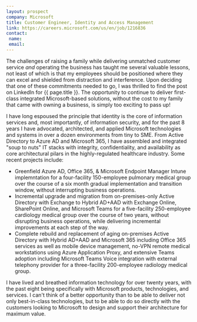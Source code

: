 ```yaml
---
layout: prospect
company: Microsoft
title: Customer Engineer, Identity and Access Management
link: https://careers.microsoft.com/us/en/job/1216836
contact:
 name: 
 email: 
---
```


The challenges of raising a family while delivering unmatched customer service *and* operating the business has taught me several valuable lessons, not least of which is that my employees should be positioned where they can excel and shielded from distraction and interference. Upon deciding that one of these commitments needed to go, I was thrilled to find the post on LinkedIn for {{ page.title }}. The opportunity to continue to deliver first-class integrated Microsoft-based solutions, without the cost to my family that came with owning a business, is simply too exciting to pass up!

I have long espoused the principle that identity is the core of information services and, most importantly, of information security, and for the past 8 years I have advocated, architected, and applied Microsoft technologies and systems in over a dozen environments from tiny to SME. From Active Directory to Azure AD and Microsoft 365, I have assembled and integrated "soup to nuts" IT stacks with integrity, confidentiality, and availability as core architectural pilars in the highly-regulated healthcare industry. Some recent projects include:
- Greenfield Azure AD, Office 365, & Microsoft Endpoint Manager Intune implemntation for a four-facility 150-employee pulmonary medical group over the course of a six month gradual implementation and transition window, without interrupting business operations.
- Incremental upgrade and migration from on-premises-only Active Directory with Exchange to Hybrid AD+AAD with Exchange Online, SharePoint Online, and Microsoft Teams for a five-facility 250-employee cardiology medical group over the course of two years, without disrupting business operations, while delivering incremental improvements at each step of the way.
- Complete rebuild and replacement of aging on-premises Active Directory with Hybrid AD+AAD and Microsoft 365 including Office 365 services as well as mobile device management, no-VPN remote medical workstations using Azure Application Proxy, and extensive Teams adoption including Microsoft Teams Voice integration with external telephony provider for a three-facility 200-employee radiology medical group.

I have lived and breathed information technology for over twenty years, with the past eight being specifically with Microsoft products, technologies, and services. I can't think of a better opportunity than to be able to deliver not only best-in-class technologies, but to be able to do so directly with the customers looking to Microsoft to design and support their architecture for maximum value.
